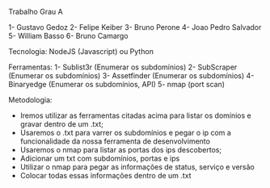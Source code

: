 Trabalho Grau A

1- Gustavo Gedoz
2- Felipe Keiber
3- Bruno Perone
4- Joao Pedro Salvador
5- William Basso
6- Bruno Camargo

Tecnologia: NodeJS (Javascript) ou Python

Ferramentas:
1- Sublist3r (Enumerar os subdomínios)
2- SubScraper (Enumerar os subdomínios)
3- Assetfinder (Enumerar os subdomínios)
4- Binaryedge (Enumerar os subdomínios, API)
5- nmap (port scan)

Metodologia:

- Iremos utilizar as ferramentas citadas acima para listar os domínios e gravar dentro de um .txt;
- Usaremos o .txt para varrer os subdomínios e pegar o ip com a funcionalidade da nossa ferramenta de desenvolvimento
- Usaremos o nmap para listar as portas dos ips descobertos;
- Adicionar um txt com subdomínios, portas e ips
- Utilizar o nmap para pegar as informações de status, serviço e versão
- Colocar todas essas informações dentro de um .txt
